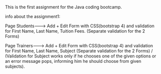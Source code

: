 This is the first assignment for the Java coding bootcamp.

info about the assignment1:

Page Students---> Add + Edit Form with CSS(bootstrap 4) and validation for First Name, Last Name, Tuition Fees. (Separate validation for the 2 Forms)

Page Trainers---> Add + Edit Form with CSS(bootstrap 4) and validation for First Name, Last Name, Subject (Separate validation for the 2 Forms) / (Validation for Subject works only if he chooses one of the given options or an error message pops, informing him he should choose from given subjects).

